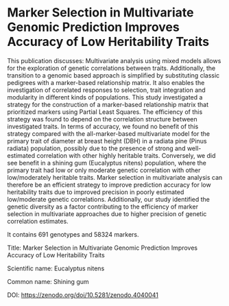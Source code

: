 # Marker Selection in Multivariate Genomic Prediction Improves Accuracy of Low Heritability Traits

This publication discusses: Multivariate analysis using mixed models allows for the exploration of genetic correlations between traits. Additionally, the transition to a genomic based approach is simplified by substituting classic pedigrees with a marker-based relationship matrix. It also enables the investigation of correlated responses to selection, trait integration and modularity in different kinds of populations. This study investigated a strategy for the construction of a marker-based relationship matrix that prioritized markers using Partial Least Squares. The efficiency of this strategy was found to depend on the correlation structure between investigated traits. In terms of accuracy, we found no benefit of this strategy compared with the all-marker-based multivariate model for the primary trait of diameter at breast height (DBH) in a radiata pine (Pinus radiata) population, possibly due to the presence of strong and well-estimated correlation with other highly heritable traits. Conversely, we did see benefit in a shining gum (Eucalyptus nitens) population, where the primary trait had low or only moderate genetic correlation with other low/moderately heritable traits. Marker selection in multivariate analysis can therefore be an efficient strategy to improve prediction accuracy for low heritability traits due to improved precision in poorly estimated low/moderate genetic correlations. Additionally, our study identified the genetic diversity as a factor contributing to the efficiency of marker selection in multivariate approaches due to higher precision of genetic correlation estimates.

It contains 691 genotypes and 58324 markers.

Title: Marker Selection in Multivariate Genomic Prediction Improves Accuracy of Low Heritability Traits

Scientific name: Eucalyptus nitens

Common name: Shining gum

DOI: https://zenodo.org/doi/10.5281/zenodo.4040041



